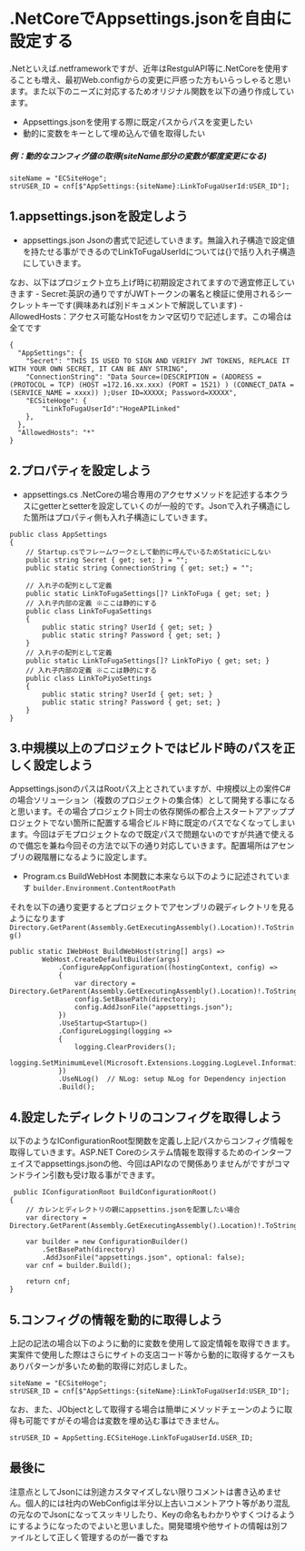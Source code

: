 # .NetCoreでAppsettings.jsonを自由に設定する
.Netといえば.netframeworkですが、近年はRestgulAPI等に.NetCoreを使用することも増え、最初Web.configからの変更に戸惑った方もいらっしゃると思います。また以下のニーズに対応するためオリジナル関数を以下の通り作成しています。

- Appsettings.jsonを使用する際に既定パスからパスを変更したい
- 動的に変数をキーとして埋め込んで値を取得したい

##### 例：動的なコンフィグ値の取得(siteName部分の変数が都度変更になる)
```
siteName = "ECSiteHoge";
strUSER_ID = cnf[$"AppSettings:{siteName}:LinkToFugaUserId:USER_ID"];
```

## 1.appsettings.jsonを設定しよう

- appsettings.json
Jsonの書式で記述していきます。無論入れ子構造で設定値を持たせる事ができるのでLinkToFugaUserIdについては{}で括り入れ子構造にしていきます。

なお、以下はプロジェクト立ち上げ時に初期設定されてますので適宜修正していきます
    - Secret:英訳の通りですがJWTトークンの署名と検証に使用されるシークレットキーです(興味あれば別ドキュメントで解説しています)
    - AllowedHosts：アクセス可能なHostをカンマ区切りで記述します。この場合は全てです

```
{
  "AppSettings": {
    "Secret": "THIS IS USED TO SIGN AND VERIFY JWT TOKENS, REPLACE IT WITH YOUR OWN SECRET, IT CAN BE ANY STRING",
    "ConnectionString": "Data Source=(DESCRIPTION = (ADDRESS = (PROTOCOL = TCP) (HOST =172.16.xx.xxx) (PORT = 1521) ) (CONNECT_DATA =(SERVICE_NAME = xxxx)) );User ID=XXXXX; Password=XXXXX",
    "ECSiteHoge": {
        "LinkToFugaUserId":"HogeAPILinked"
    },
  },
  "AllowedHosts": "*"
}
```

## 2.プロパティを設定しよう

- appsettings.cs
.NetCoreの場合専用のアクセサメソッドを記述する本クラスにgetterとsetterを設定していくのが一般的です。Jsonで入れ子構造にした箇所はプロパティ側も入れ子構造にしていきます。
```
public class AppSettings
{
    // Startup.csでフレームワークとして動的に呼んでいるためStaticにしない
    public string Secret { get; set; } = "";
    public static string ConnectionString { get; set;} = "";

    // 入れ子の配列として定義
    public static LinkToFugaSettings[]? LinkToFuga { get; set; }
    // 入れ子内部の定義 ※ここは静的にする
    public class LinkToFugaSettings
    {
        public static string? UserId { get; set; }
        public static string? Password { get; set; }
    }
    // 入れ子の配列として定義
    public static LinkToFugaSettings[]? LinkToPiyo { get; set; }
    // 入れ子内部の定義 ※ここは静的にする
    public class LinkToPiyoSettings
    {
        public static string? UserId { get; set; }
        public static string? Password { get; set; }
    }
}
```
## 3.中規模以上のプロジェクトではビルド時のパスを正しく設定しよう
Appsettings.jsonのパスはRootパス上とされていますが、中規模以上の案件C#の場合ソリューション（複数のプロジェクトの集合体）として開発する事になると思います。その場合プロジェクト同士の依存関係の都合上スタートアアッププロジェクトでない箇所に配置する場合ビルド時に既定のパスでなくなってしまいます。今回はデモプロジェクトなので既定パスで問題ないのですが共通で使えるので備忘を兼ね今回その方法で以下の通り対応していきます。配置場所はアセンブリの親階層になるように設定します。


- Program.cs BuildWebHost
本関数に本来なら以下のように記述されています
```builder.Environment.ContentRootPath```

それを以下の通り変更するとプロジェクトでアセンブリの親ディレクトリを見るようになります
```Directory.GetParent(Assembly.GetExecutingAssembly().Location)!.ToString()```

```
public static IWebHost BuildWebHost(string[] args) =>
        WebHost.CreateDefaultBuilder(args)
            .ConfigureAppConfiguration((hostingContext, config) =>
            {
                var directory = Directory.GetParent(Assembly.GetExecutingAssembly().Location)!.ToString();
                config.SetBasePath(directory);
                config.AddJsonFile("appsettings.json");
            })
            .UseStartup<Startup>()
            .ConfigureLogging(logging =>
            {
                logging.ClearProviders();
                logging.SetMinimumLevel(Microsoft.Extensions.Logging.LogLevel.Information);
            })
            .UseNLog()  // NLog: setup NLog for Dependency injection
            .Build();
```

## 4.設定したディレクトリのコンフィグを取得しよう
以下のようなIConfigurationRoot型関数を定義し上記パスからコンフィグ情報を取得していきます。ASP.NET Coreのシステム情報を取得するためのインターフェイスでappsettings.jsonの他、今回はAPIなので関係ありませんがですがコマンドライン引数も受け取る事ができます。
```
 public IConfigurationRoot BuildConfigurationRoot()
{
    // カレンとディレクトリの親にappsettins.jsonを配置したい場合
    var directory = Directory.GetParent(Assembly.GetExecutingAssembly().Location)!.ToString();

    var builder = new ConfigurationBuilder()
        .SetBasePath(directory)
        .AddJsonFile("appsettings.json", optional: false);
    var cnf = builder.Build();

    return cnf;
}
```
## 5.コンフィグの情報を動的に取得しよう
上記の記法の場合以下のように動的に変数を使用して設定情報を取得できます。
実案件で使用した際はさらにサイトの支店コード等から動的に取得するケースもありパターンが多いため動的取得に対応しました。

```
siteName = "ECSiteHoge";
strUSER_ID = cnf[$"AppSettings:{siteName}:LinkToFugaUserId:USER_ID"];
```

なお、また、JObjectとして取得する場合は簡単にメソッドチェーンのように取得も可能ですがその場合は変数を埋め込む事はできません。
```
strUSER_ID = AppSetting.ECSiteHoge.LinkToFugaUserId.USER_ID;
```

## 最後に
注意点としてJsonには別途カスタマイズしない限りコメントは書き込めません。個人的には社内のWebConfigは半分以上古いコメントアウト等があり混乱の元なのでJsonになってスッキリしたり、Keyの命名もわかりやすくつけるようにするようになったのでよいと思いました。開発環境や他サイトの情報は別ファイルとして正しく管理するのが一番ですね